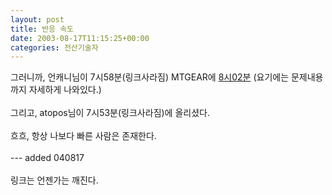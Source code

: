 ```yaml
---
layout: post
title: 반응 속도
date: 2003-08-17T11:15:25+00:00
categories: 전산기술자
---
```

그러니까, 언캐니님이 7시58분(링크사라짐) MTGEAR에 <a href="http://mtgear.net/archives/000054.php" target=bb>8시02분</a> (요기에는 문제내용까지 자세하게 나와있다.)<br /><br />그리고, atopos님이 7시53분(링크사라짐)에 올리셨다.<br /><br />흐흐, 항상 나보다 빠른 사람은 존재한다.<br /><br />--- added 040817<br /><br />링크는 언젠가는 깨진다.
